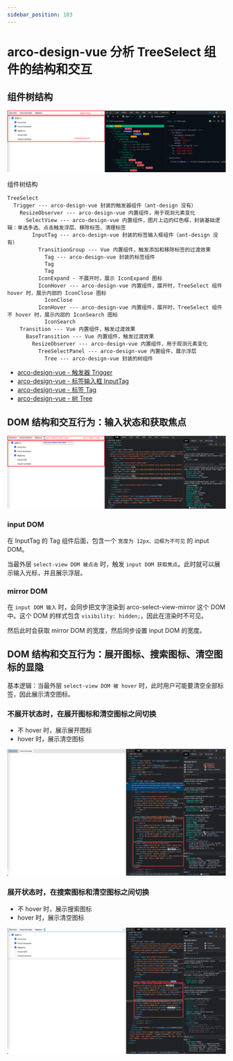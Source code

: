 ```yaml
---
sidebar_position: 103
---
```


# arco-design-vue 分析 TreeSelect 组件的结构和交互

## 组件树结构

![](/img/optimization/arco_design_vue/arco_design_vue_analysis_1.png)

组件树结构

```text
TreeSelect
  Trigger --- arco-design-vue 封装的触发器组件（ant-design 没有）
    ResizeObserver --- arco-design-vue 内置组件，用于观测元素变化
      SelectView --- arco-design-vue 内置组件，图片上边的红色框，封装基础逻辑：单选多选、点击触发浮层、移除标签、清理标签
        InputTag --- arco-design-vue 封装的标签输入框组件（ant-design 没有）
          TransitionGroup --- Vue 内置组件，触发添加和移除标签的过渡效果
            Tag --- arco-design-vue 封装的标签组件
            Tag
            Tag
          IconExpand - 不展开时，展示 IconExpand 图标
          IconHover --- arco-design-vue 内置组件，展开时，TreeSelect 组件 hover 时，展示内部的 IconClose 图标
            IconClose
          IconHover --- arco-design-vue 内置组件，展开时，TreeSelect 组件不 hover 时，展示内部的 IconSearch 图标
            IconSearch
    Transition --- Vue 内置组件，触发过渡效果
      BaseTransition --- Vue 内置组件，触发过渡效果
        ResizeObserver --- arco-design-vue 内置组件，用于观测元素变化
          TreeSelectPanel --- arco-design-vue 内置组件，展示浮层
            Tree --- arco-design-vue 封装的树组件
```

- [arco-design-vue - 触发器 Trigger](https://arco.design/vue/component/trigger)
- [arco-design-vue - 标签输入框 InputTag](https://arco.design/react/components/input-tag)
- [arco-design-vue - 标签 Tag](https://arco.design/react/components/tag)
- [arco-design-vue - 树 Tree](https://arco.design/react/components/tree)

## DOM 结构和交互行为：输入状态和获取焦点

![](/img/optimization/arco_design_vue/arco_design_vue_analysis_2.png)

### input DOM

在 InputTag 的 Tag 组件后面，包含一个 `宽度为 12px、边框为不可见` 的 input DOM。

当最外层 `select-view DOM 被点击` 时，触发 `input DOM 获取焦点`。此时就可以展示输入光标，并且展示浮层。

### mirror DOM

在 `input DOM 输入` 时，会同步把文字渲染到 arco-select-view-mirror 这个 DOM 中。这个 DOM 的样式包含 `visibility: hidden;`，因此在渲染时不可见。

然后此时会获取 mirror DOM 的宽度，然后同步设置 input DOM 的宽度。

## DOM 结构和交互行为：展开图标、搜索图标、清空图标的显隐

基本逻辑：当最外层 `select-view DOM 被 hover` 时，此时用户可能要清空全部标签，因此展示清空图标。

### 不展开状态时，在展开图标和清空图标之间切换

- 不 hover 时，展示展开图标
- hover 时，展示清空图标

![](/img/optimization/arco_design_vue/arco_design_vue_analysis_3.png)

### 展开状态时，在搜索图标和清空图标之间切换

- 不 hover 时，展示搜索图标
- hover 时，展示清空图标

![](/img/optimization/arco_design_vue/arco_design_vue_analysis_4.png)
